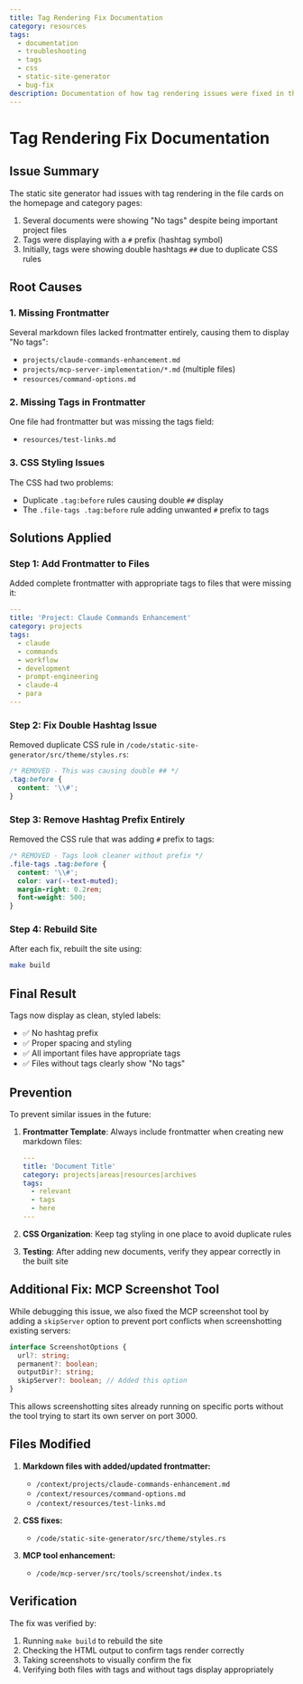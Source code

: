 ```yaml
---
title: Tag Rendering Fix Documentation
category: resources
tags:
  - documentation
  - troubleshooting
  - tags
  - css
  - static-site-generator
  - bug-fix
description: Documentation of how tag rendering issues were fixed in the static site generator
---
```


# Tag Rendering Fix Documentation

## Issue Summary

The static site generator had issues with tag rendering in the file cards on the homepage and category pages:

1. Several documents were showing "No tags" despite being important project files
2. Tags were displaying with a `#` prefix (hashtag symbol)
3. Initially, tags were showing double hashtags `##` due to duplicate CSS rules

## Root Causes

### 1. Missing Frontmatter

Several markdown files lacked frontmatter entirely, causing them to display "No tags":

- `projects/claude-commands-enhancement.md`
- `projects/mcp-server-implementation/*.md` (multiple files)
- `resources/command-options.md`

### 2. Missing Tags in Frontmatter

One file had frontmatter but was missing the tags field:

- `resources/test-links.md`

### 3. CSS Styling Issues

The CSS had two problems:

- Duplicate `.tag:before` rules causing double `##` display
- The `.file-tags .tag:before` rule adding unwanted `#` prefix to tags

## Solutions Applied

### Step 1: Add Frontmatter to Files

Added complete frontmatter with appropriate tags to files that were missing it:

```yaml
---
title: 'Project: Claude Commands Enhancement'
category: projects
tags:
  - claude
  - commands
  - workflow
  - development
  - prompt-engineering
  - claude-4
  - para
---
```

### Step 2: Fix Double Hashtag Issue

Removed duplicate CSS rule in `/code/static-site-generator/src/theme/styles.rs`:

```css
/* REMOVED - This was causing double ## */
.tag:before {
  content: '\\#';
}
```

### Step 3: Remove Hashtag Prefix Entirely

Removed the CSS rule that was adding `#` prefix to tags:

```css
/* REMOVED - Tags look cleaner without prefix */
.file-tags .tag:before {
  content: '\\#';
  color: var(--text-muted);
  margin-right: 0.2rem;
  font-weight: 500;
}
```

### Step 4: Rebuild Site

After each fix, rebuilt the site using:

```bash
make build
```

## Final Result

Tags now display as clean, styled labels:

- ✅ No hashtag prefix
- ✅ Proper spacing and styling
- ✅ All important files have appropriate tags
- ✅ Files without tags clearly show "No tags"

## Prevention

To prevent similar issues in the future:

1. **Frontmatter Template**: Always include frontmatter when creating new markdown files:

   ```yaml
   ---
   title: 'Document Title'
   category: projects|areas|resources|archives
   tags:
     - relevant
     - tags
     - here
   ---
   ```

2. **CSS Organization**: Keep tag styling in one place to avoid duplicate rules

3. **Testing**: After adding new documents, verify they appear correctly in the built site

## Additional Fix: MCP Screenshot Tool

While debugging this issue, we also fixed the MCP screenshot tool by adding a `skipServer` option to prevent port conflicts when screenshotting existing servers:

```typescript
interface ScreenshotOptions {
  url?: string;
  permanent?: boolean;
  outputDir?: string;
  skipServer?: boolean; // Added this option
}
```

This allows screenshotting sites already running on specific ports without the tool trying to start its own server on port 3000.

## Files Modified

1. **Markdown files with added/updated frontmatter:**

   - `/context/projects/claude-commands-enhancement.md`
   - `/context/resources/command-options.md`
   - `/context/resources/test-links.md`

2. **CSS fixes:**

   - `/code/static-site-generator/src/theme/styles.rs`

3. **MCP tool enhancement:**
   - `/code/mcp-server/src/tools/screenshot/index.ts`

## Verification

The fix was verified by:

1. Running `make build` to rebuild the site
2. Checking the HTML output to confirm tags render correctly
3. Taking screenshots to visually confirm the fix
4. Verifying both files with tags and without tags display appropriately
